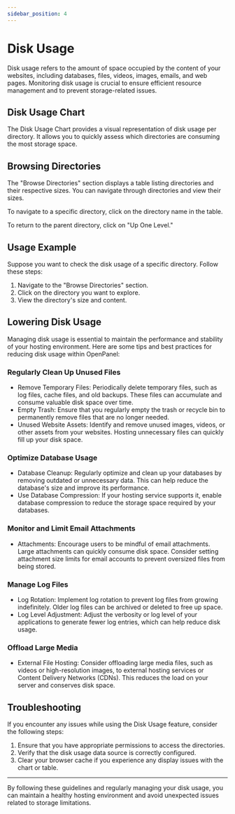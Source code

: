 ```yaml
---
sidebar_position: 4
---
```


# Disk Usage


Disk usage refers to the amount of space occupied by the content of your websites, including databases, files, videos, images, emails, and web pages. Monitoring disk usage is crucial to ensure efficient resource management and to prevent storage-related issues.

## Disk Usage Chart

The Disk Usage Chart provides a visual representation of disk usage per directory. It allows you to quickly assess which directories are consuming the most storage space.

## Browsing Directories

The "Browse Directories" section displays a table listing directories and their respective sizes. You can navigate through directories and view their sizes.

To navigate to a specific directory, click on the directory name in the table.

To return to the parent directory, click on "Up One Level."


## Usage Example
Suppose you want to check the disk usage of a specific directory. Follow these steps:

1. Navigate to the "Browse Directories" section.
2. Click on the directory you want to explore.
3. View the directory's size and content.

## Lowering Disk Usage

Managing disk usage is essential to maintain the performance and stability of your hosting environment. Here are some tips and best practices for reducing disk usage within OpenPanel:

### Regularly Clean Up Unused Files
- Remove Temporary Files: Periodically delete temporary files, such as log files, cache files, and old backups. These files can accumulate and consume valuable disk space over time.
- Empty Trash: Ensure that you regularly empty the trash or recycle bin to permanently remove files that are no longer needed.
- Unused Website Assets: Identify and remove unused images, videos, or other assets from your websites. Hosting unnecessary files can quickly fill up your disk space.

### Optimize Database Usage
- Database Cleanup: Regularly optimize and clean up your databases by removing outdated or unnecessary data. This can help reduce the database's size and improve its performance.
- Use Database Compression: If your hosting service supports it, enable database compression to reduce the storage space required by your databases.

### Monitor and Limit Email Attachments
- Attachments: Encourage users to be mindful of email attachments. Large attachments can quickly consume disk space. Consider setting attachment size limits for email accounts to prevent oversized files from being stored.

### Manage Log Files
- Log Rotation: Implement log rotation to prevent log files from growing indefinitely. Older log files can be archived or deleted to free up space.
- Log Level Adjustment: Adjust the verbosity or log level of your applications to generate fewer log entries, which can help reduce disk usage.

### Offload Large Media
- External File Hosting: Consider offloading large media files, such as videos or high-resolution images, to external hosting services or Content Delivery Networks (CDNs). This reduces the load on your server and conserves disk space.

## Troubleshooting
If you encounter any issues while using the Disk Usage feature, consider the following steps:

1. Ensure that you have appropriate permissions to access the directories.
2. Verify that the disk usage data source is correctly configured.
3. Clear your browser cache if you experience any display issues with the chart or table.

---

By following these guidelines and regularly managing your disk usage, you can maintain a healthy hosting environment and avoid unexpected issues related to storage limitations.
